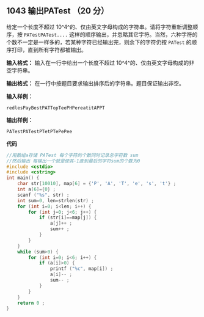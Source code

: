 ﻿## 1043 输出PATest （20 分）

给定一个长度不超过 10^​4^的、仅由英文字母构成的字符串。请将字符重新调整顺序，按 `PATestPATest....` 这样的顺序输出，并忽略其它字符。当然，六种字符的个数不一定是一样多的，若某种字符已经输出完，则余下的字符仍按 `PATest` 的顺序打印，直到所有字符都被输出。

**输入格式：**
输入在一行中给出一个长度不超过 10^​4^的、仅由英文字母构成的非空字符串。

**输出格式：**
在一行中按题目要求输出排序后的字符串。题目保证输出非空。

**输入样例：**

    redlesPayBestPATTopTeePHPereatitAPPT

**输出样例：**

    PATestPATestPTetPTePePee

**代码**

```c
//用数组a存储 PATest 每个字符的个数同时记录总字符数 sum 
//然后输出 每输出一个就是使其-1直到最后的字符sum的个数为0 
#include <cstdio>
#include <cstring>
int main() {
	char str[10010], map[6] = {'P', 'A', 'T', 'e', 's', 't'} ;
	int a[6]={0} ;
	scanf ("%s", str) ;
	int sum=0, len=strlen(str) ;
	for (int i=0; i<len; i++) {
		for (int j=0; j<6; j++) {
			if (str[i]==map[j]) {
				a[j]++ ;
				sum++ ;
			}
		}
	}
	while (sum>0) {
		for (int i=0; i<6; i++) {
			if (a[i]>0) {
				printf ("%c", map[i]) ;
				a[i]-- ;
				sum-- ;
			}	 
		}
	}
	return 0 ;
} 
```

